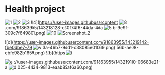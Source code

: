 # Health project 


![1](https://user-images.githubusercontent.com/91863955/143217905-9fa3ad9b-362a-4574-8a33-427615f6dbfe.png)
![2](https://user-images.githubusercontent.com/91863955/143217915-014ac102-5707-4f8c-a44b-af79bd3013f3.png)
![3](https://user-images.githubusercontent.com/91863955/143217933-bc62588d-f2f7-4e3c-ad79-dbb7f3ca857a.png)
![4](https://user-images.githubusercontent
![8](https://user-images.githubusercontent.com/91863955/143218149-7453f54e-6a74-43ba-ab4d-92e171b33b30.png)
.com/91863955/143218128-c30f74f6-44da-4da
![5](https://user-images.githubusercontent.com/91863955/143218140-c3f6f842-a48d-46e2-82f1-e230016d4f3d.png)
b-9e9f-309c7f649801.png)
![10](https://user-images.githubusercontent.com/91863955/143218171-007da5f8-f803-446a-bd56-6bbf357ce7a5.png)
![Screenshot_2](https://user-images.githubusercontent.com/91863955/143218182-d0dda8e3-1948-4707-af9f-3ee69e12e7fa.png)



![o](https://user-images.githubusercontent.com/91863955/143219142-fbe0dbe7-79
![w](https://user-images.githubusercontent.com/91863955/143219152-cdbe9b15-9a4e-4276-81af-539d9fa838e5.png)
3a-46b7-9dd1-c38085e01069.png)
56b-ae08-ebfc982b1659.png)
![b](https
![t](https://user-images.githubusercontent.com/91863955/143219129-f1eb3a2b-906c-446f-b077-6196d6a59727.png)

![e](https://user-images.githubusercontent.com/91863955/143219124-3ea71f54-d137-4b86-b351-26deae572a0e.png)
://user-images.githubusercontent.com/91863955/143219110-06683e21-a
![d](https://user-images.githubusercontent.com/91863955/143219116-3ad082c2-b952-4aec-9a21-a6c4262c007e.png)
025-4434-9813-eaab85af6a60.png)

